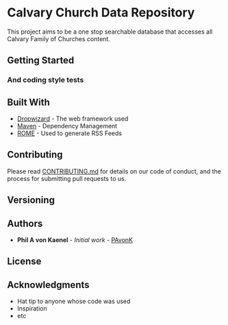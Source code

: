 # Calvary Church Data Repository

This project aims to be a one stop searchable database that accesses all Calvary Family of Churches content. 

## Getting Started

### And coding style tests

## Built With

* [Dropwizard](http://www.dropwizard.io/1.0.2/docs/) - The web framework used
* [Maven](https://maven.apache.org/) - Dependency Management
* [ROME](https://rometools.github.io/rome/) - Used to generate RSS Feeds

## Contributing

Please read [CONTRIBUTING.md](https://gist.github.com/PurpleBooth/b24679402957c63ec426) for details on our code of conduct, and the process for submitting pull requests to us.

## Versioning

## Authors

* **Phil A von Kaenel** - *Initial work* - [PAvonK](https://github.com/PAvonK)

## License

## Acknowledgments

* Hat tip to anyone whose code was used
* Inspiration
* etc
